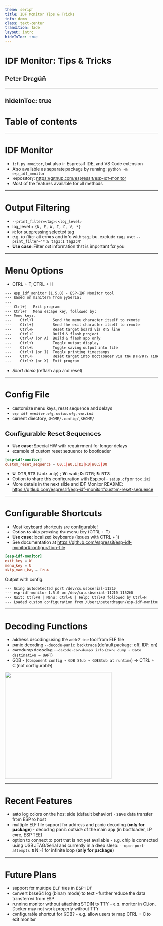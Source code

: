 ```yaml
---
theme: seriph
title: IDF Monitor Tips & Tricks
info: demo
class: text-center
transition: fade
layout: intro
hideInToc: true
---
```


# IDF Monitor: Tips & Tricks

## Peter Dragúň

<div class="abs-br m-6 flex gap-2">
  <a href="https://github.com/espressif/esp-idf-monitor" target="_blank" alt="GitHub" title="Open in GitHub"
    class="text-xl slidev-icon-btn opacity-50 !border-none !hover:text-white">
    <carbon-logo-github />
  </a>
</div>

---
hideInToc: true
---

# Table of contents

<Toc minDepth="1" maxDepth="2"></Toc>

---

# IDF Monitor

- `idf.py monitor`, but also in Espressif IDE, and VS Code extension
- Also available as separate package by running: `python -m esp_idf_monitor`
- Repository: https://github.com/espressif/esp-idf-monitor
- Most of the features available for all methods

---

# Output Filtering

- `--print_filter=<tag>:<log_level>`
- log_level = `{N, E, W, I, D, V, *}`
- `N`: for suppressing selected tag
- e.g. to filter all errors and info with `tag1` but exclude `tag2` use: `--print_filter="*:E tag1:I tag2:N"`
- **Use case**: Filter out information that is important for you

---

# Menu Options

- CTRL + T; CTRL + H

```txt
--- esp_idf_monitor (1.5.0) - ESP-IDF Monitor tool
--- based on miniterm from pySerial
---
--- Ctrl+]   Exit program
--- Ctrl+T   Menu escape key, followed by:
--- Menu keys:
---    Ctrl+T         Send the menu character itself to remote
---    Ctrl+]         Send the exit character itself to remote
---    Ctrl+R         Reset target board via RTS line
---    Ctrl+F         Build & flash project
---    Ctrl+A (or A)  Build & flash app only
---    Ctrl+Y         Toggle output display
---    Ctrl+L         Toggle saving output into file
---    Ctrl+I (or I)  Toggle printing timestamps
---    Ctrl+P         Reset target into bootloader via the DTR/RTS lines
---    Ctrl+X (or X)  Exit program
```

- *Short demo* (reflash app and reset)

---

# Config File

- customize menu keys, reset sequence and delays
- `esp-idf-monitor.cfg`, `setup.cfg`, `tox.ini`
- current directory, `$HOME/.config/`, `$HOME/`

## Configurable Reset Sequences

- **Use case:** Special HW with requirement for longer delays
- example of custom reset sequence to bootloader

```toml
[esp-idf-monitor]
custom_reset_sequence = U0,1|W0.1|D1|R0|W0.5|D0
```

- **U**: DTR,RTS (Unix only) ; **W**: wait; **D**: DTR; **R**: RTS
- Option to share this configuration with Esptool - `setup.cfg` or `tox.ini`
- More details in the next slide and IDF Monitor README: https://github.com/espressif/esp-idf-monitor#custom-reset-sequence

---

# Configurable Shortcuts

- Most keyboard shortcuts are configurable!
- Option to skip pressing the menu key (CTRL + T)
- **Use case:** localized keyboards (issues with CTRL + ])
- See documentation at https://github.com/espressif/esp-idf-monitor#configuration-file

```toml
[esp-idf-monitor]
exit_key = W
menu_key = U
skip_menu_key = True
```

Output with config:

```txt
--- Using autodetected port /dev/cu.usbserial-11210
--- esp-idf-monitor 1.5.0 on /dev/cu.usbserial-11210 115200
--- Quit: Ctrl+W | Menu: Ctrl+U | Help: Ctrl+U followed by Ctrl+H
--- Loaded custom configuration from /Users/peterdragun/esp-idf-monitor.cf
```

---

# Decoding Functions

- address decoding using the `addr2line` tool from ELF file
- panic decoding `--decode-panic backtrace` (default package: off, IDF: on)
- coredump decoding `--decode-coredumps info` (`Core dump → Data destination → UART`)
- GDB - (`Component config → GDB Stub → GDBStub at runtime`) -> CTRL + C (not configurable)

<img src="./decode.png" width="350"/>

---

# Recent Features

- auto log colors on the host side (default behavior) - save data transfer from ESP to host
- multiple ELF file support for address and panic decoding (**only for package**) - decoding panic outside of the main app (in bootloader, LP core, ESP TEE)
- option to connect to port that is not yet available - e.g. chip is connected using USB JTAG/Serial and currently in a deep sleep: `--open-port-attempts N` N:-1 for infinite loop (**only for package**)

---

# Future Plans

- support for multiple ELF files in ESP-IDF
- convert base64 log (binary mode) to text - further reduce the data transferred from ESP
- running monitor without attaching STDIN to TTY - e.g. monitor in CLion, Docker may not work properly without TTY
- configurable shortcut for GDB? - e.g. allow users to map CTRL + C to exit monitor
